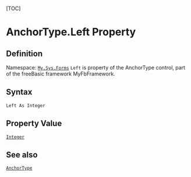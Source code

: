 [TOC]
# AnchorType.Left Property

## Definition
Namespace: [`My.Sys.Forms`](My.Sys.Forms.md)
`Left` is property of the AnchorType control, part of the freeBasic framework MyFbFramework.
## Syntax
```freeBasic
Left As Integer
```
## Property Value
[`Integer`]("https://www.freebasic.net/wiki/KeyPgInteger")
## See also
[`AnchorType`](AnchorType.md)
